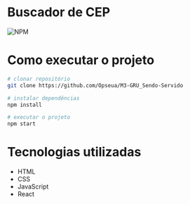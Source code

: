 # Buscador de CEP
![NPM](https://img.shields.io/npm/l/react)

# Como executar o projeto

```bash
# clonar repositório
git clone https://github.com/Opseua/M3-GRU_Sendo-Servido

# instalar dependências
npm install

# executar o projeto
npm start
```
# Tecnologias utilizadas

- HTML
- CSS
- JavaScript
- React

